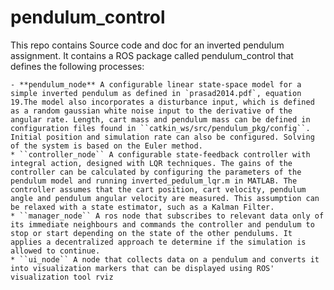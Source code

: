 pendulum_control
================

This repo contains Source code and doc for an inverted pendulum assignment. It contains a ROS package called pendulum_control that defines the following processes:

	- **pendulum_node** A configurable linear state-space model for a simple inverted pendulum as defined in `prasad2014.pdf`, equation 19.The model also incorporates a disturbance input, which is defined as a random gaussian white noise input to the derivative of the angular rate. Length, cart mass and pendulum mass can be defined in configuration files found in ``catkin_ws/src/pendulum_pkg/config``. Initial position and simulation rate can also be configured. Solving of the system is based on the Euler method.
	* ``controller_node`` A configurable state-feedback controller with integral action, designed with LQR techniques. The gains of the controller can be calculated by configuring the parameters of the pendulum model and running inverted_pedulum_lqr.m in MATLAB. The controller assumes that the cart position, cart velocity, pendulum angle and pendulum angular velocity are measured. This assumption can be relaxed with a state estimator, such as a Kalman Filter.
	* ``manager_node`` A ros node that subscribes to relevant data only of its immediate neighbours and commands the controller and pendulum to stop or start depending on the state of the other pendulums. It applies a decentralized approach te determine if the simulation is allowed to continue.
	* ``ui_node`` A node that collects data on a pendulum and converts it into visualization markers that can be displayed using ROS' visualization tool rviz
